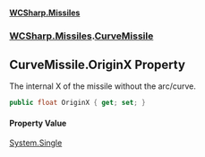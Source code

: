 #### [WCSharp\.Missiles](README.md 'README')
### [WCSharp\.Missiles](WCSharp.Missiles.md 'WCSharp\.Missiles').[CurveMissile](WCSharp.Missiles.CurveMissile.md 'WCSharp\.Missiles\.CurveMissile')

## CurveMissile\.OriginX Property

The internal X of the missile without the arc/curve\.

```csharp
public float OriginX { get; set; }
```

#### Property Value
[System\.Single](https://learn.microsoft.com/en-us/dotnet/api/system.single 'System\.Single')